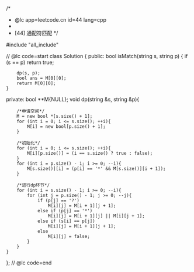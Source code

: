 /*
 * @lc app=leetcode.cn id=44 lang=cpp
 *
 * [44] 通配符匹配
 */

#include "all_include"


// @lc code=start
class Solution {
public:
    bool isMatch(string s, string p) {
        if (s == p) return true;

        dp(s, p);
        bool ans = M[0][0];
        return M[0][0];
    }
private:
    bool **M{NULL};
    void dp(string &s, string &p){

        /*申请空间*/
        M = new bool *[s.size() + 1];
        for (int i = 0; i <= s.size(); ++i){
            M[i] = new bool[p.size() + 1];
        }

        /*初始化*/
        for (int i = 0; i <= s.size(); ++i){
            M[i][p.size()] = (i == s.size() ? true : false);
        }
        for (int i = p.size() - 1; i >= 0; --i){
            M[s.size()][i] = (p[i] == '*' && M[s.size()][i + 1]);
        }

        /*进行dp环节*/
        for (int i = s.size() - 1; i >= 0; --i){
            for (int j = p.size() - 1; j >= 0; --j){
                if (p[j] == '?')
                    M[i][j] = M[i + 1][j + 1];
                else if (p[j] == '*')
                    M[i][j] = M[i + 1][j] || M[i][j + 1];
                else if (s[i] == p[j])
                    M[i][j] = M[i + 1][j + 1];
                else
                    M[i][j] = false;
            }
        }
    }
};
// @lc code=end
